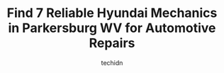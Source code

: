 ---
layout: ampstory
image: https://images.unsplash.com/photo-1578659242540-6f036471ca61?ixlib=rb-4.0.3&ixid=MnwxMjA3fDB8MHxwaG90by1wYWdlfHx8fGVufDB8fHx8&auto=format&fit=crop&w=640&h=853&q=80
author: techidn
featured: false
description: Looking for reliable and skilled Hyundai Mechanic in Parkersburg WV, USA? Your search ends here with the 7 best Hyundai Mechanic in town. With their expertise and commitment to delivering ex
title: Find 7 Reliable Hyundai Mechanics in Parkersburg WV for Automotive Repairs
cover:
   title: Find 7 Reliable Hyundai Mechanics in Parkersburg WV for Automotive Repairs
   subtitle: Rickpate
   background: https://images.unsplash.com/photo-1578659242540-6f036471ca61?ixlib=rb-4.0.3&ixid=MnwxMjA3fDB8MHxwaG90by1wYWdlfHx8fGVufDB8fHx8&auto=format&fit=crop&w=640&h=853&q=80

pages: 
 - layout: thirds
   top: <h1>#1 Cornerstone Auto Service</h1>
   bottom: "<p>We have been having our 2013 Highlander repaired at Cornerstone for at leased 5 years.  Tony, the  owner is very knowledgeable about foreign cars.  If you have a Volvo, B</p>"
   background: https://www.knot35.com/toplist/wp-content/uploads/2023/06/best-hyundai-mechanic-1-in-parkersburg-wv-1685842131.jpeg
   backgroundblur: true
 - layout: thirds
   top: <h1>#2 K & M Auto Repair</h1>
   bottom: "<p>1799 Camden Ave, Parkersburg, WV 26101, United States</p>"
   background: https://www.knot35.com/toplist/wp-content/uploads/2023/06/best-hyundai-mechanic-2-in-parkersburg-wv-1685842131.jpeg
   cta:
      link: https://www.knot35.com/toplist/find-7-reliable-hyundai-mechanics-in-parkersburg-wv-for-automotive-repairs/
      text: Find 7 Reliable Hyundai Mechanics in Parkersburg WV for Automotive Repairs
 - layout: thirds
   top: <h1>#3 Karls Auto</h1>
   bottom: "<p>2307 Gihon Rd, Parkersburg, WV 26101, United States</p>"
   background: https://www.knot35.com/toplist/wp-content/uploads/2023/06/best-hyundai-mechanic-3-in-parkersburg-wv-1685842132.jpeg
   cta:
      link: https://www.knot35.com/toplist/find-7-reliable-hyundai-mechanics-in-parkersburg-wv-for-automotive-repairs/
      text: Find 7 Reliable Hyundai Mechanics in Parkersburg WV for Automotive Repairs
 - layout: thirds
   top: <h1>#4 Auto Aid, LLC. - Auto Repair & Tire Shop</h1>
   bottom: "<p>1981 Seventh St, Parkersburg, WV 26101, United States</p>"
   background: https://plus.unsplash.com/premium_photo-1664640458616-3c74f8cb4589?ixlib=rb-4.0.3&ixid=MnwxMjA3fDB8MHxwaG90by1wYWdlfHx8fGVufDB8fHx8&auto=format&fit=crop&w=640&h=853&q=80
   cta:
      link: https://www.knot35.com/toplist/find-7-reliable-hyundai-mechanics-in-parkersburg-wv-for-automotive-repairs/
      text: Find 7 Reliable Hyundai Mechanics in Parkersburg WV for Automotive Repairs
 - layout: thirds
   top: <h1>#5 Johnny Auto</h1>
   bottom: "<p>3200 Murdoch Ave, Parkersburg, WV 26101, United States</p>"
   background: https://images.unsplash.com/photo-1484589065579-248aad0d8b13?ixlib=rb-4.0.3&ixid=MnwxMjA3fDB8MHxwaG90by1wYWdlfHx8fGVufDB8fHx8&auto=format&fit=crop&w=640&h=853&q=80
   cta:
      link: https://www.knot35.com/toplist/find-7-reliable-hyundai-mechanics-in-parkersburg-wv-for-automotive-repairs/
      text: Find 7 Reliable Hyundai Mechanics in Parkersburg WV for Automotive Repairs
 - layout: thirds
   top: <h1>#6 Sheppards Auto Services</h1>
   bottom: "<p>1903 Seventh St, Parkersburg, WV 26101, United States</p>"
   background: https://images.unsplash.com/photo-1527066579998-dbbae57f45ce?ixlib=rb-4.0.3&ixid=MnwxMjA3fDB8MHxwaG90by1wYWdlfHx8fGVufDB8fHx8&auto=format&fit=crop&w=640&h=853&q=80
   cta:
      link: https://www.knot35.com/toplist/find-7-reliable-hyundai-mechanics-in-parkersburg-wv-for-automotive-repairs/
      text: Find 7 Reliable Hyundai Mechanics in Parkersburg WV for Automotive Repairs
 - layout: thirds
   top: <h1>#7 Superior Auto WV Inc.</h1>
   bottom: "<p>3101 E 7th St, Parkersburg, WV 26101, United States</p>"
   background: https://images.unsplash.com/photo-1534312527009-56c7016453e6?ixlib=rb-4.0.3&ixid=MnwxMjA3fDB8MHxwaG90by1wYWdlfHx8fGVufDB8fHx8&auto=format&fit=crop&w=640&h=853&q=80
   cta:
      link: https://www.knot35.com/toplist/find-7-reliable-hyundai-mechanics-in-parkersburg-wv-for-automotive-repairs/
      text: Find 7 Reliable Hyundai Mechanics in Parkersburg WV for Automotive Repairs
 - layout: thirds
   middle: Continue reading...
   background: https://images.unsplash.com/photo-1620421680010-0766ff230392?ixlib=rb-4.0.3&ixid=MnwxMjA3fDB8MHxwaG90by1wYWdlfHx8fGVufDB8fHx8&auto=format&fit=crop&w=640&h=853&q=80
   cta:
      link: https://www.knot35.com/toplist/find-7-reliable-hyundai-mechanics-in-parkersburg-wv-for-automotive-repairs/
      text: Find 7 Reliable Hyundai Mechanics in Parkersburg WV for Automotive Repairs
      
---